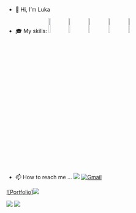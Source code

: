 - 👋 Hi, I’m Luka

- :mortar_board: My skills: <code><img width="10%" src="https://img.shields.io/badge/HTML-239120?style=for-the-badge&logo=html5&logoColor=white"></code> <code><img width="10%" src="https://img.shields.io/badge/CSS3-1572B6?style=for-the-badge&logo=css3&logoColor=white"></code> <code><img width="10%" src="https://img.shields.io/badge/Sass-CC6699?style=for-the-badge&logo=sass&logoColor=white"></code> <code><img width="10%" src="https://img.shields.io/badge/JavaScript-323330?style=for-the-badge&logo=javascript&logoColor=F7DF1E"></code> <code><img width="10%" src="https://img.shields.io/badge/Vue.js-35495E?style=for-the-badge&logo=vue.js&logoColor=4FC08D"></code>
<!---- 💞️Feel free to reach out if you're looking for a developer, have a question, or just want to connect. --->
- 📫 How to reach me ... [![](https://img.shields.io/badge/linkedin-%230077B5.svg?style=for-the-badge&logo=linkedin)](https://www.linkedin.com/in/luka-kikelj/) 
[![Gmail](https://img.shields.io/badge/Gmail-D14836?style=for-the-badge&logo=gmail&logoColor=white)](mailto:kikelj.luka@gmail.com)

[![Portfolio]<img src="https://img.shields.io/badge/Portfolio-%23000000.svg?style=for-the-badge&logo=firefox&logoColor=#FF7139"/>](https://lukakikelj.com/) 

<img src="https://github-readme-stats.vercel.app/api?username=Luka85&theme=blue-green"/>
<img src="https://github-readme-stats.vercel.app/api/top-langs/?username=Luka85&theme=blue-green"/>

<!---
Luka85/Luka85 is a ✨ special ✨ repository because its `README.md` (this file) appears on your GitHub profile.
You can click the Preview link to take a look at your changes.
--->
